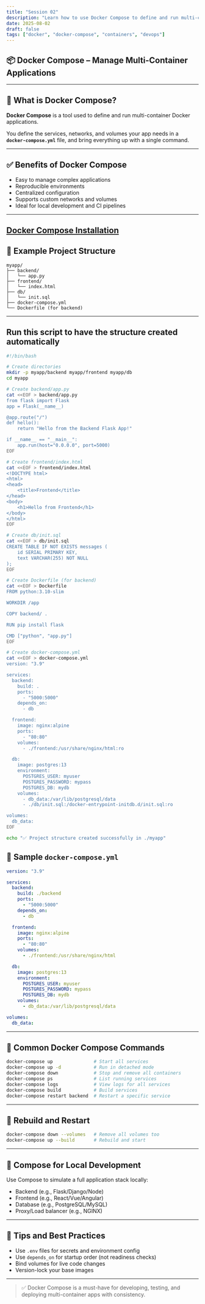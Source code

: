 ```yaml
---
title: "Session 02"
description: "Learn how to use Docker Compose to define and run multi-container applications with ease."
date: 2025-08-02
draft: false
tags: ["docker", "docker-compose", "containers", "devops"]
---
```


## 📦 Docker Compose – Manage Multi-Container Applications

---

## 📌 What is Docker Compose?

**Docker Compose** is a tool used to define and run multi-container Docker applications.

You define the services, networks, and volumes your app needs in a **`docker-compose.yml`** file, and bring everything up with a single command.

---

## ✅ Benefits of Docker Compose

- Easy to manage complex applications  
- Reproducible environments  
- Centralized configuration  
- Supports custom networks and volumes  
- Ideal for local development and CI pipelines  

---

## [Docker Compose Installation](https://docs.docker.com/compose/)
## 🧱 Example Project Structure

```
myapp/
├── backend/
│   └── app.py
├── frontend/
│   └── index.html
├── db/
│   └── init.sql
├── docker-compose.yml
└── Dockerfile (for backend)
```

---
## Run this script to have the structure created automatically
```sh
#!/bin/bash

# Create directories
mkdir -p myapp/backend myapp/frontend myapp/db
cd myapp

# Create backend/app.py
cat <<EOF > backend/app.py
from flask import Flask
app = Flask(__name__)

@app.route("/")
def hello():
    return "Hello from the Backend Flask App!"

if __name__ == "__main__":
    app.run(host="0.0.0.0", port=5000)
EOF

# Create frontend/index.html
cat <<EOF > frontend/index.html
<!DOCTYPE html>
<html>
<head>
    <title>Frontend</title>
</head>
<body>
    <h1>Hello from Frontend</h1>
</body>
</html>
EOF

# Create db/init.sql
cat <<EOF > db/init.sql
CREATE TABLE IF NOT EXISTS messages (
    id SERIAL PRIMARY KEY,
    text VARCHAR(255) NOT NULL
);
EOF

# Create Dockerfile (for backend)
cat <<EOF > Dockerfile
FROM python:3.10-slim

WORKDIR /app

COPY backend/ .

RUN pip install flask

CMD ["python", "app.py"]
EOF

# Create docker-compose.yml
cat <<EOF > docker-compose.yml
version: "3.9"

services:
  backend:
    build: .
    ports:
      - "5000:5000"
    depends_on:
      - db

  frontend:
    image: nginx:alpine
    ports:
      - "80:80"
    volumes:
      - ./frontend:/usr/share/nginx/html:ro

  db:
    image: postgres:13
    environment:
      POSTGRES_USER: myuser
      POSTGRES_PASSWORD: mypass
      POSTGRES_DB: mydb
    volumes:
      - db_data:/var/lib/postgresql/data
      - ./db/init.sql:/docker-entrypoint-initdb.d/init.sql:ro

volumes:
  db_data:
EOF

echo "✅ Project structure created successfully in ./myapp"
```
## 📜 Sample `docker-compose.yml`

```yaml
version: "3.9"

services:
  backend:
    build: ./backend
    ports:
      - "5000:5000"
    depends_on:
      - db

  frontend:
    image: nginx:alpine
    ports:
      - "80:80"
    volumes:
      - ./frontend:/usr/share/nginx/html

  db:
    image: postgres:13
    environment:
      POSTGRES_USER: myuser
      POSTGRES_PASSWORD: mypass
      POSTGRES_DB: mydb
    volumes:
      - db_data:/var/lib/postgresql/data

volumes:
  db_data:
```

---

## 🚀 Common Docker Compose Commands

```bash
docker-compose up               # Start all services
docker-compose up -d            # Run in detached mode
docker-compose down             # Stop and remove all containers
docker-compose ps               # List running services
docker-compose logs             # View logs for all services
docker-compose build            # Build services
docker-compose restart backend  # Restart a specific service
```

---

## 🔄 Rebuild and Restart

```bash
docker-compose down --volumes   # Remove all volumes too
docker-compose up --build       # Rebuild and start
```

---

## 🧪 Compose for Local Development

Use Compose to simulate a full application stack locally:

- Backend (e.g., Flask/Django/Node)
- Frontend (e.g., React/Vue/Angular)
- Database (e.g., PostgreSQL/MySQL)
- Proxy/Load balancer (e.g., NGINX)

---

## 🧠 Tips and Best Practices

- Use `.env` files for secrets and environment config  
- Use `depends_on` for startup order (not readiness checks)  
- Bind volumes for live code changes  
- Version-lock your base images  

---

> ✅ Docker Compose is a must-have for developing, testing, and deploying multi-container apps with consistency.
